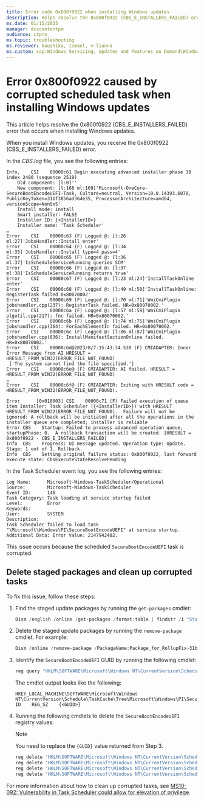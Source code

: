 ```yaml
---
title: Error code 0x800f0922 when installing Windows updates
description: Helps resolve the 0x800f0922 (CBS_E_INSTALLERS_FAILED) error when installing Windows updates.
ms.date: 01/15/2025
manager: dcscontentpm
audience: itpro
ms.topic: troubleshooting
ms.reviewer: kaushika, ismael, v-lianna
ms.custom: sap:Windows Servicing, Updates and Features on Demand\Windows Update fails - installation stops with error, csstroubleshoot, ikb2lmc
---
```

# Error 0x800f0922 caused by corrupted scheduled task when installing Windows updates

This article helps resolve the 0x800f0922 (CBS_E_INSTALLERS_FAILED) error that occurs when installing Windows updates.

When you install Windows updates, you receive the 0x800f0922 (CBS_E_INSTALLERS_FAILED) error.

In the *CBS.log* file, you see the following entries:

```output
Info,    CSI    00000c61 Begin executing advanced installer phase 38 index 2480 (sequence 2519)
    Old component: [l:0]''
    New component: [l:168 ml:169]'Microsoft-OneCore-SecureBootEncodeUEFI-Task, Culture=neutral, Version=10.0.14393.6078, PublicKeyToken=31bf3856ad364e35, ProcessorArchitecture=amd64, versionScope=NonSxS'
    Install mode: install
    Smart installer: FALSE
    Installer ID: {<InstallerID>}
    Installer name: 'Task Scheduler'
…
Error    CSI    00000c63 (F) Logged @: [l:26 ml:27]'JobsHandler::Install enter'
Error    CSI    00000c64 (F) Logged @: [l:34 ml:35]'JobsHandler::Install type=4 pass=4'
Error    CSI    00000c65 (F) Logged @: [l:36 ml:37]'IsScheduleServiceRunning queries SCM'
Error    CSI    00000c66 (F) Logged @: [l:37 ml:38]'IsScheduleServiceRunning returns true'
Error    CSI    00000c67 (F) Logged @: [l:23 ml:24]'InstallTaskOnline enter'
Error    CSI    00000c68 (F) Logged @: [l:49 ml:50]'InstallTaskOnline: RegisterTask failed 0x80070002'
Error    CSI    00000c69 (F) Logged @: [l:70 ml:71]'WmiCmiPlugin jobshandler.cpp(237): RegisterTask failed. HR=0x80070002.'
Error    CSI    00000c6a (F) Logged @: [l:57 ml:58]'WmiCmiPlugin plgutil.cpp(217): fnc failed. HR=0x80070002.'
Error    CSI    00000c6b (F) Logged @: [l:74 ml:75]'WmiCmiPlugin jobshandler.cpp(364): ForEachElementIn failed. HR=0x80070002.'
Error    CSI    00000c6c (F) Logged @: [l:86 ml:87]'WmiCmiPlugin jobshandler.cpp(836): InstallManifestSectionOnline failed. HR=0x80070002.'
Error    CSI    00000c6d@2023/8/7:15:43:34.530 (F) CMIADAPTER: Inner Error Message from AI HRESULT = HRESULT_FROM_WIN32(ERROR_FILE_NOT_FOUND)
 ['The system cannot find the file specified.']
Error    CSI    00000c6e@ (F) CMIADAPTER: AI failed. HRESULT = HRESULT_FROM_WIN32(ERROR_FILE_NOT_FOUND)
…
Error    CSI    00000c6f@ (F) CMIADAPTER: Exiting with HRESULT code = HRESULT_FROM_WIN32(ERROR_FILE_NOT_FOUND). 
 
Error      [0x018003] CSI    00000c71 (F) Failed execution of queue item Installer: Task Scheduler ({<InstallerID>}) with HRESULT HRESULT_FROM_WIN32(ERROR_FILE_NOT_FOUND).  Failure will not be ignored: A rollback will be initiated after all the operations in the installer queue are completed; installer is reliable 
Error CBS    Startup: Failed to process advanced operation queue, startupPhase: 0.  A rollback transaction will be created. [HRESULT = 0x800f0922 - CBS_E_INSTALLERS_FAILED] 
Info  CBS    Progress: UI message updated. Operation type: Update. Stage: 1 out of 1. Rollback. 
Info  CBS    Setting original failure status: 0x800f0922, last forward execute state: CbsExecuteStateResolvePending
```

In the Task Scheduler event log, you see the following entries:

```output
Log Name:      Microsoft-Windows-TaskScheduler/Operational
Source:        Microsoft-Windows-TaskScheduler
Event ID:      146
Task Category: Task loading at service startup failed
Level:         Error
Keywords:      
User:          SYSTEM
Description:
Task Scheduler failed to load task "\Microsoft\Windows\PI\SecureBootEncodeUEFI" at service startup. Additional Data: Error Value: 2147942402.
```

This issue occurs because the scheduled `SecureBootEncodeUEFI` task is corrupted.

## Delete staged packages and clean up corrupted tasks

To fix this issue, follow these steps:

1. Find the staged update packages by running the `get-packages` cmdlet:

    ```powershell
    Dism /english /online /get-packages /format:table | findstr /i "Staged"
    ```

2. Delete the staged update packages by running the `remove-package` cmdlet. For example:

    ```powershell
    Dism /online /remove-package /PackageName:Package_for_RollupFix~31bf3856ad364e35~amd64~~14393XXXX
    ```

3. Identify the `SecureBootEncodeUEFI` GUID by running the following cmdlet:

    ```powershell
    reg query "HKLM\SOFTWARE\Microsoft\Windows NT\CurrentVersion\Schedule\TaskCache\Tree\Microsoft\Windows\PI\SecureBootEncodeUEFI" /v ID
    ```

    The cmdlet output looks like the following:

    ```output
    HKEY_LOCAL_MACHINE\SOFTWARE\Microsoft\Windows NT\CurrentVersion\Schedule\TaskCache\Tree\Microsoft\Windows\PI\SecureBootEncodeUEFI
    ID    REG_SZ    {<GUID>}
    ```
    
4. Running the following cmdlets to delete the `SecureBootEncodeUEFI` registry values:

    > [!NOTE]
     > You need to replace the `{GUID}` value returned from Step 3.

    ```powershell
    reg delete "HKLM\SOFTWARE\Microsoft\Windows NT\CurrentVersion\Schedule\TaskCache\Maintenance\{GUID}" /f
    reg delete "HKLM\SOFTWARE\Microsoft\Windows NT\CurrentVersion\Schedule\TaskCache\Plain\{GUID}" /f
    reg delete "HKLM\SOFTWARE\Microsoft\Windows NT\CurrentVersion\Schedule\TaskCache\Tasks\{GUID}" /f
    reg delete "HKLM\SOFTWARE\Microsoft\Windows NT\CurrentVersion\Schedule\TaskCache\Tree\Microsoft\Windows\PI\SecureBootEncodeUEFI" /f
    ```

For more information about how to clean up corrupted tasks, see [MS10-092: Vulnerability in Task Scheduler could allow for elevation of privilege](https://support.microsoft.com/topic/ms10-092-vulnerability-in-task-scheduler-could-allow-for-elevation-of-privilege-06527121-3313-b13a-2179-d604e89e647c).
